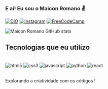 
### E aí! Eu sou o Maicon Romano ✌️

[![DIO](https://img.shields.io/badge/DIO-100000?style=for-the-badge&logo=ifood&logoColor=white)](https://web.dio.me/users/shardersfx?tab=achievements)
[![Instagram](https://img.shields.io/badge/Instagram-FF0000?style=for-the-badge&logo=instagram&logoColor=white)](https://www.instagram.com/mr.romano__/)
[![FreeCodeCamp](https://img.shields.io/badge/FreeCodeCamp-100000?style=for-the-badge&logo=ifood&logoColor=white)](https://web.dio.me/users/shardersfx?tab=achievements)

![Maicon Romano GitHub stats](https://github-readme-stats.vercel.app/api?username=maicon-romano&show_icons=true&theme=dark)

## Tecnologias que eu utilizo
<div style="display: inline_block"><br/>
  <img align="center" alt="html5" src="https://img.shields.io/badge/HTML5-E34F26?style=for-the-badge&logo=html5&logoColor=white" />
  <img align="center" alt="css3" src="https://img.shields.io/badge/CSS3-1572B6?style=for-the-badge&logo=css3&logoColor=white" />
  <img align="center" alt="javascript" src="https://img.shields.io/badge/JavaScript-F7DF1E?style=for-the-badge&logo=javascript&logoColor=black" />
  <img align="center" alt="python" src="https://img.shields.io/badge/Python-14354C?style=for-the-badge&logo=python&logoColor=white" />
  <img align="center" alt="react" src="https://img.shields.io/badge/React-20232A?style=for-the-badge&logo=react&logoColor=61DAFB" />
</div><br/>

Explorando a criatividade com os códigos !
